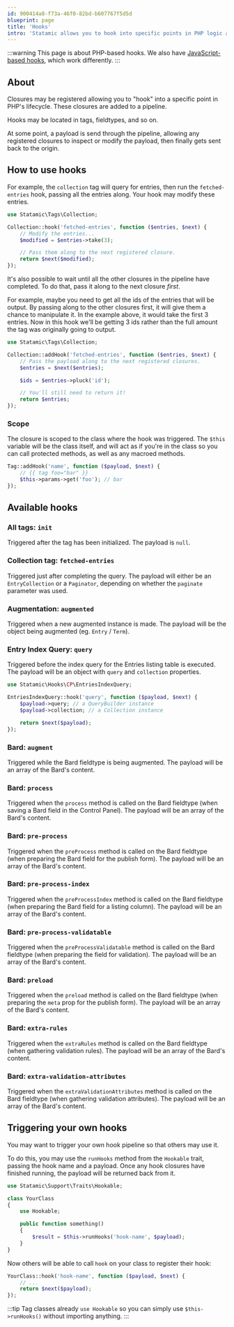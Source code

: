 ```yaml
---
id: 900414a8-f73a-46f0-82bd-b607767f5d5d
blueprint: page
title: 'Hooks'
intro: 'Statamic allows you to hook into specific points in PHP logic and perform operations using Pipelines.'
---
```

:::warning
This page is about PHP-based hooks. We also have [JavaScript-based hooks](/extending/js-hooks), which work differently.
:::

## About

Closures may be registered allowing you to "hook" into a specific point in PHP's lifecycle. These closures are added to a pipeline.

Hooks may be located in tags, fieldtypes, and so on.

At some point, a payload is send through the pipeline, allowing any registered closures to inspect or modify the payload, then finally gets sent back to the origin.

## How to use hooks

For example, the `collection` tag will query for entries, then run the `fetched-entries` hook, passing all the entries along. Your hook may modify these entries.

```php
use Statamic\Tags\Collection;

Collection::hook('fetched-entries', function ($entries, $next) {
    // Modify the entries...
    $modified = $entries->take(3);

    // Pass them along to the next registered closure.
    return $next($modified);
});
```

It's also possible to wait until all the other closures in the pipeline have completed. To do that, pass it along to the next closure _first_.

For example, maybe you need to get all the ids of the entries that will be output. By passing along to the other closures first, it will give them a chance to manipulate it. In the example above, it would take the first 3 entries. Now in this hook we'll be getting 3 ids rather than the full amount the tag was originally going to output.

```php
use Statamic\Tags\Collection;

Collection::addHook('fetched-entries', function ($entries, $next) {
    // Pass the payload along to the next registered closures.
    $entries = $next($entries);

    $ids = $entries->pluck('id');

    // You'll still need to return it!
    return $entries;
});
```

### Scope

The closure is scoped to the class where the hook was triggered. The `$this` variable will be the class itself, and will act as if you're in the class so you can call protected methods, as well as any macroed methods.

```php
Tag::addHook('name', function ($payload, $next) {
    // {{ tag foo="bar" }}
    $this->params->get('foo'); // bar
});
```


## Available hooks

### All tags: `init`
Triggered after the tag has been initialized. The payload is `null`.

### Collection tag: `fetched-entries`
Triggered just after completing the query.
The payload will either be an `EntryCollection` or a `Paginator`, depending on whether the `paginate` parameter was used.

### Augmentation: `augmented`
Triggered when a new augmented instance is made.
The payload will be the object being augmented (eg. `Entry` / `Term`).

### Entry Index Query: `query`
Triggered before the index query for the Entries listing table is executed.
The payload will be an object with `query` and `collection` properties.

```php
use Statamic\Hooks\CP\EntriesIndexQuery;

EntriesIndexQuery::hook('query', function ($payload, $next) {
    $payload->query; // a QueryBuilder instance
    $payload->collection; // a Collection instance

    return $next($payload);
});
```

### Bard: `augment`
Triggered while the Bard fieldtype is being augmented.
The payload will be an array of the Bard's content.

### Bard: `process`
Triggered when the `process` method is called on the Bard fieldtype (when saving a Bard field in the Control Panel).
The payload will be an array of the Bard's content.

### Bard: `pre-process`
Triggered when the `preProcess` method is called on the Bard fieldtype (when preparing the Bard field for the publish form).
The payload will be an array of the Bard's content.

### Bard: `pre-process-index`
Triggered when the `preProcessIndex` method is called on the Bard fieldtype (when preparing the Bard field for a listing column).
The payload will be an array of the Bard's content.

### Bard: `pre-process-validatable`
Triggered when the `preProcessValidatable` method is called on the Bard fieldtype (when preparing the field for validation).
The payload will be an array of the Bard's content.

### Bard: `preload`
Triggered when the `preload` method is called on the Bard fieldtype (when preparing the `meta` prop for the publish form).
The payload will be an array of the Bard's content.

### Bard: `extra-rules`
Triggered when the `extraRules` method is called on the Bard fieldtype (when gathering validation rules).
The payload will be an array of the Bard's content.

### Bard: `extra-validation-attributes`
Triggered when the `extraValidationAttributes` method is called on the Bard fieldtype (when gathering validation attributes).
The payload will be an array of the Bard's content.

## Triggering your own hooks

You may want to trigger your own hook pipeline so that others may use it.

To do this, you may use the `runHooks` method from the `Hookable` trait, passing the hook name and a payload.
Once any hook closures have finished running, the payload will be returned back from it.

```php
use Statamic\Support\Traits\Hookable;

class YourClass
{
    use Hookable;

    public function something()
    {
        $result = $this->runHooks('hook-name', $payload);
    }
}
```

Now others will be able to call `hook` on your class to register their hook:

```php
YourClass::hook('hook-name', function ($payload, $next) {
    // ...
    return $next($payload);
});
```

:::tip
Tag classes already `use Hookable` so you can simply use `$this->runHooks()` without importing anything.
:::
